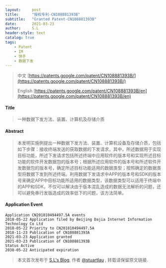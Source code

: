 ```yaml
---
layout:     post
title:      "授权专利-CN108881393B"
subtitle:   "Granted Patent-CN108881393B"
date:       2021-03-23
author:     S.L
header-style: text
catalog: true
tags:
    - Patent
    - IM
    - 快手
    - 数据下发
---
```

> 中文 [https://patents.google.com/patent/CN108881393B/](https://patents.google.com/patent/CN108881393B/)
>
> English [https://patents.google.com/patent/CN108881393B/en](https://patents.google.com/patent/CN108881393B/en)

#### Title
> 一种数据下发方法、装置、计算机及存储介质









#### Abstract
> 本发明实施例提出一种数据下发方法、装置、计算机设备及存储介质，包括如下步骤：接收终端发送的获取数据的下发请求，其中，所述数据用于实现目标功能，所述下发请求包括所述终端中应用软件的版本号和实现所述目标功能的软件开发数据包的版本号；根据所述应用软件的版本号和所述软件开发数据包的版本号，确定所述目标功能适用的数据类型；按照确定的数据类型将数据下发到所述终端。利用数据下发请求中APP的版本号和SDK的版本号来确定APP中目标功能所适用的数据类型，该数据类型可以适用于终端中的APP和SDK，不仅可以解决由于版本混乱造成的数据无法解析的问题，还可以避免串行发版造成的效率低下的问题，该方法简单。









#### Application Event
```
Application CN201810494497.5A events 
2018-05-22 Application filed by Beijing Dajia Internet Information Technology Co Ltd
2018-05-22 Priority to CN201810494497.5A
2018-11-23 Publication of CN108881393A
2021-03-23 Application granted
2021-03-23 Publication of CN108881393B
Status Active
2038-05-22 Anticipated expiration
```
> 本文首次发布于 [S.L's Blog](https://liushuo.me), 作者 [@stuartlau](http://github.com/stuartlau) ,
转载请保留原文链接.
